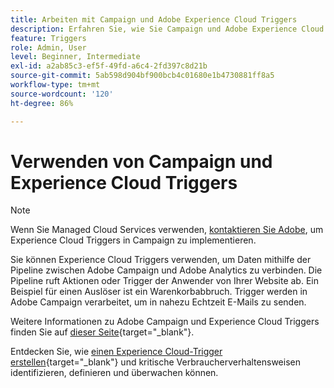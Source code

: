 ```yaml
---
title: Arbeiten mit Campaign und Adobe Experience Cloud Triggers
description: Erfahren Sie, wie Sie Campaign und Adobe Experience Cloud Triggers gemeinsam verwenden können
feature: Triggers
role: Admin, User
level: Beginner, Intermediate
exl-id: a2ab85c3-ef5f-49fd-a6c4-2fd397c8d21b
source-git-commit: 5ab598d904bf900bcb4c01680e1b4730881ff8a5
workflow-type: tm+mt
source-wordcount: '120'
ht-degree: 86%

---
```


# Verwenden von Campaign und Experience Cloud Triggers

>[!NOTE]
>
>Wenn Sie Managed Cloud Services verwenden, [kontaktieren Sie Adobe](../start/campaign-faq.md#support), um Experience Cloud Triggers in Campaign zu implementieren.

Sie können Experience Cloud Triggers verwenden, um Daten mithilfe der Pipeline zwischen Adobe Campaign und Adobe Analytics zu verbinden. Die Pipeline ruft Aktionen oder Trigger der Anwender von Ihrer Website ab. Ein Beispiel für einen Auslöser ist ein Warenkorbabbruch. Trigger werden in Adobe Campaign verarbeitet, um in nahezu Echtzeit E-Mails zu senden.

Weitere Informationen zu Adobe Campaign und Experience Cloud Triggers finden Sie auf [dieser Seite](https://experienceleague.adobe.com/docs/campaign-classic/using/integrating-with-adobe-experience-cloud/experience-triggers/about-triggers.html?lang=de){target="_blank"}.

Entdecken Sie, wie [einen Experience Cloud-Trigger erstellen](https://experienceleague.adobe.com/docs/experience-cloud/triggers/create.html?lang=de){target="_blank"} und kritische Verbraucherverhaltensweisen identifizieren, definieren und überwachen können.

